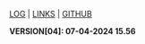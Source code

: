 [LOG](TXT/mylog.txt) | [LINKS](LINKS/) | [GITHUB](https://github.com/uripsubagyo/os241)

**VERSION[04]: 07-04-2024 15.56**
